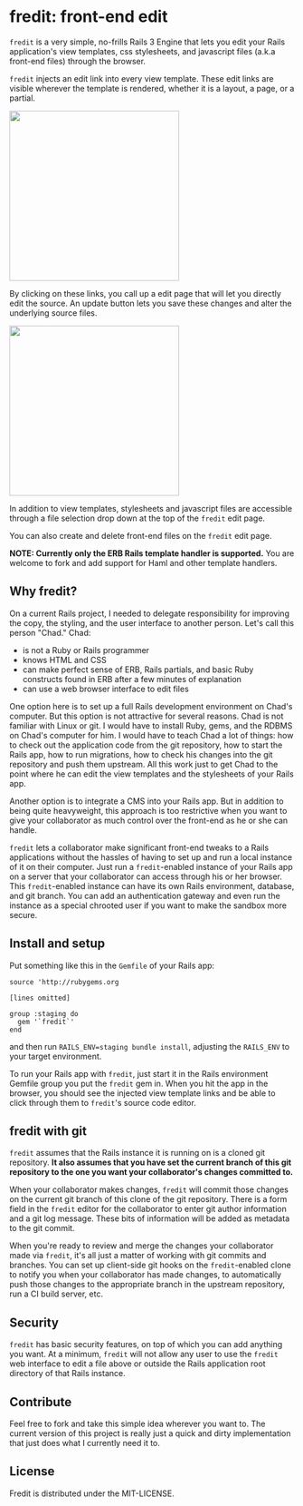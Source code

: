 # fredit: front-end edit

`fredit` is a very simple, no-frills Rails 3 Engine that lets you edit your
Rails application's view templates, css stylesheets, and javascript
files (a.k.a front-end files) through the browser.

`fredit` injects an edit link into every view template. These edit links
are visible wherever the template is rendered, whether it is a layout,
a page, or a partial. 

<img style="width:300px" src="https://github.com/danchoi/fredit/raw/master/screens/links.png"/>

By clicking on these links, you call up a edit page that will let you
directly edit the source. An update button lets you save these changes
and alter the underlying source files.

<img style="width:300px" src="https://github.com/danchoi/fredit/raw/master/screens/fredit.png"/>

In addition to view templates, stylesheets and javascript files are
accessible through a file selection drop down at the top of the `fredit`
edit page. 

You can also create and delete front-end files on the `fredit` edit page.

**NOTE: Currently only the ERB Rails template handler is supported.**
You are welcome to fork and add support for Haml and other template
handlers. 


## Why fredit?

On a current Rails project, I needed to delegate responsibility for
improving the copy, the styling, and the user interface to another
person. Let's call this person "Chad." Chad:

* is not a Ruby or Rails programmer
* knows HTML and CSS
* can make perfect sense of ERB, Rails partials, and basic Ruby
  constructs found in ERB after a few minutes of explanation 
* can use a web browser interface to edit files

One option here is to set up a full Rails development environment on
Chad's computer. But this option is not attractive for several
reasons. Chad is not familiar with Linux or git. I would have to install
Ruby, gems, and the RDBMS on Chad's computer for him. I would have to
teach Chad a lot of things: how to check out the application code from
the git repository, how to start the Rails app, how to run migrations,
how to check his changes into the git repository and push them upstream.
All this work just to get Chad to the point where he can edit the view
templates and the stylesheets of your Rails app.

Another option is to integrate a CMS into your Rails app. But in
addition to being quite heavyweight, this approach is too restrictive when
you want to give your collaborator as much control over the front-end as
he or she can handle.

`fredit` lets a collaborator make significant front-end tweaks to a Rails
applications without the hassles of having to set up and run a local
instance of it on their computer. Just run a `fredit`-enabled instance of
your Rails app on a server that your collaborator can access through his
or her browser. This `fredit`-enabled instance can have its own Rails
environment, database, and git branch. You can add an authentication
gateway and even run the instance as a special chrooted user if you want
to make the sandbox more secure.


## Install and setup

Put something like this in the `Gemfile` of your Rails app:

    source 'http://rubygems.org

    [lines omitted]

    group :staging do
      gem '`fredit`'
    end

and then run `RAILS_ENV=staging bundle install`, adjusting the
`RAILS_ENV` to your target environment.

To run your Rails app with `fredit`, just start it in the Rails
environment Gemfile group you put the `fredit` gem in. When you hit the
app in the browser, you should see the injected view template links and
be able to click through them to `fredit`'s source code editor.


## fredit with git 

`fredit` assumes that the Rails instance it is running on is a cloned git
repository. **It also assumes that you have set the current branch of
this git repository to the one you want your collaborator's changes
committed to.**

When your collaborator makes changes, `fredit` will commit those changes
on the current git branch of this clone of the git repository. There is
a form field in the `fredit` editor for the collaborator to enter git
author information and a git log message. These bits of information
will be added as metadata to the git commit.

When you're ready to review and merge the changes your collaborator made
via `fredit`, it's all just a matter of working with git commits and
branches. You can set up client-side git hooks on the `fredit`-enabled
clone to notify you when your collaborator has made changes, to
automatically push those changes to the appropriate branch in the
upstream repository, run a CI build server, etc.


## Security

`fredit` has basic security features, on top of which you can add anything
you want. At a minimum, `fredit` will not allow any user to use the `fredit`
web interface to edit a file above or outside the Rails application root
directory of that Rails instance.  


## Contribute

Feel free to fork and take this simple idea wherever you want to. The
current version of this project is really just a quick and dirty
implementation that just does what I currently need it to.


## License

Fredit is distributed under the MIT-LICENSE.
